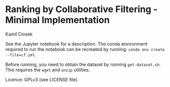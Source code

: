 # Ranking by Collaborative Filtering - Minimal Implementation
Kamil Ciosek

See the Jupyter notebook for a description. The conda environment required to run the notebook can be recreated by running:
``` conda env create --file=cf.yml ```.

Before running, you need to obtain the dataset by running ```get-dataset.sh```. This requires the ```wget``` and ```unzip``` utilities.

Licence: GPLv3 (see LICENSE file).


